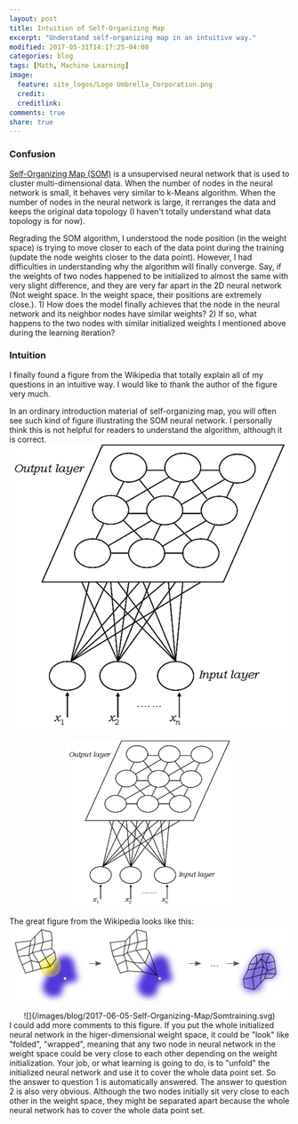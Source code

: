 ```yaml
---
layout: post
title: Intuition of Self-Organizing Map
excerpt: "Understand self-organizing map in an intuitive way."
modified: 2017-05-31T14:17:25-04:00
categories: blog
tags: [Math, Machine Learning]
image:
  feature: site_logos/Logo Umbrella_Corporation.png
  credit: 
  creditlink: 
comments: true
share: true
---
```


### Confusion

[Self-Organizing Map (SOM)](https://en.wikipedia.org/wiki/Self-organizing_map) is a unsupervised neural network that is used to cluster multi-dimensional data. When the number of nodes in the neural network is small, it behaves very similar to k-Means algorithm. When the number of nodes in the neural network is large, it rerranges the data and keeps the original data topology (I haven't totally understand what data topology is for now).

Regrading the SOM algorithm, I understood the node position (in the weight space) is trying to move closer to each of the data point during the training (update the node weights closer to the data point). However, I had difficulties in understanding why the algorithm will finally converge. Say, if the weights of two nodes happened to be initialized to almost the same with very slight difference, and they are very far apart in the 2D neural network (Not weight space. In the weight space, their positions are extremely close.). 1) How does the model finally achieves that the node in the neural network and its neighbor nodes have similar weights? 2) If so, what happens to the two nodes with similar initialized weights I mentioned above during the learning iteration?

### Intuition

I finally found a figure from the Wikipedia that totally explain all of my questions in an intuitive way. I would like to thank the author of the figure very much.

In an ordinary introduction material of self-organizing map, you will often see such kind of figure illustrating the SOM neural network. I personally think this is not helpful for readers to understand the algorithm, although it is correct.
![](/images/blog/2017-06-05-Self-Organizing-Map/som_representation.jpg)
<div align=center><img width="300" height="300" src="/images/blog/2017-06-05-Self-Organizing-Map/som_representation.jpg"/></div>


The great figure from the Wikipedia looks like this:
![](/images/blog/2017-06-05-Self-Organizing-Map/Somtraining.svg)
<div align=center>![](/images/blog/2017-06-05-Self-Organizing-Map/Somtraining.svg)</div>
I could add more comments to this figure. If you put the whole initialized neural network in the higer-dimensional weight space, it could be "look" like "folded", "wrapped", meaning that any two node in neural network in the weight space could be very close to each other depending on the weight initialization. Your job, or what learning is going to do, is to "unfold" the initialized neural network and use it to cover the whole data point set. So the answer to question 1 is automatically answered. The answer to question 2 is also very obvious. Although the two nodes initially sit very close to each other in the weight space, they might be separated apart because the whole neural network has to cover the whole data point set.
